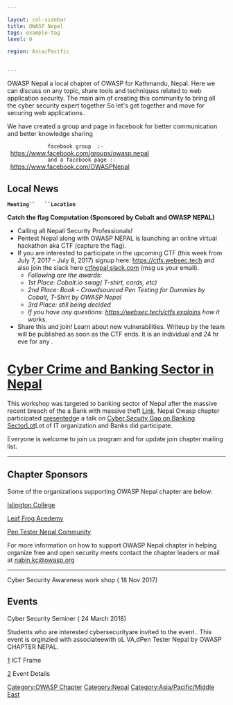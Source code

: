 ```yaml
---

layout: col-sidebar
title: OWASP Nepal
tags: example-tag
level: 0

region: Asia/Pacific


---
```

OWASP Nepal a local chapter of OWASP for Kathmandu, Nepal. Here we can
discuss on any topic, share tools and techniques related to web
application security. The main aim of creating this community to bring
all the cyber security expert together So let's get together and move
for securing web applications..

We have created a group and page in facebook for better communication
and better knowledge sharing

`             facebook group  :- `<https://www.facebook.com/groups/owasp.nepal>`  `
`             and a facebook page :- `<https://www.facebook.com/OWASPNepal>

## Local News

**`Meeting``   ``Location`**

**Catch the flag Computation (Sponsored by Cobalt and OWASP NEPAL)**

  - Calling all Nepali Security Professionals\!
  - Pentest Nepal along with OWASP NEPAL is launching an online virtual
    hackathon aka CTF (capture the flag).
  - If you are interested to participate in the upcoming CTF (this week
    from July 7, 2017 - July 8, 2017) signup
    here: [<https://ctfs.websec.tech>](https://ctfs.websec.tech/) and
    also join the slack
    here [ctfnepal.slack.com](http://ctfnepal.slack.com/) (msg us your
    email).
      - *Following are the awards:*
      - *1st Place: Cobalt.io swag( T-shirt, cards, etc)*
      - *2nd Place: Book - Crowdsourced Pen Testing for Dummies by
        Cobalt, T-Shirt by OWASP Nepal*
      - *3rd Place: still being decided*
      - *If you have any questions: https://websec.tech/ctfs explains
        how it work*s.
  - Share this and join\! Learn about new vulnerabilities. Writeup by
    the team will be published as soon as the CTF ends. It is an
    individual and 24 hr eve for any .

# [Cyber Crime and Banking Sector in Nepal](https://www.facebook.com/events/373896766399371/)

This workshop was targeted to banking sector of Nepal after the massive
recent breach of the a Bank with massive theft
[Link](https://www.bankinfosecurity.com/report-attackers-hacked-nepalese-banks-swift-server-a-10437).
Nepal Owasp chapter participated
[presented](https://www.bankinfosecurity.com/report-attackers-hacked-nepalese-banks-swift-server-a-10437)ge
a talk on [Cyber Secuity Gap on Banking
SectorLot](https://www.youtube.com/watch?v=aYzTAyrWgTw&t=175s)Lot of IT
organization and Banks did participate.

Everyone is welcome to join us program and for update join chapter
mailing list.

________________________________________________________________________________________________________________________________________

## **Chapter Sponsors**

Some of the organizations supporting OWASP Nepal chapter are below:

[Islington College](https://islington.edu.np/)

[Leaf Frog Acedemy](http://www.leapfrog.academy/)

[Pen Tester Nepal Community](https://www.facebook.com/pentesternepal/)

For more information on how to support OWASP Nepal chapter in helping
organize free and open security meets contact the chapter leaders or
mail at nabin.kc@owasp.org

_______________________________________________________________________________________________________________________________________

Cyber Security Awareness work shop ( 18 Nov 2017)

## Events

Cyber Security Seminer ( 24 March 2018)

Students who are interested cybersecurityare invited to the event . This
event is orginzied with associateewith oL VA,dPen Tester Nepal by OWASP
CHAPTER NEPAL.

[1](https://np.ictframe.com/%E0%A4%8F%E0%A4%95-%E0%A4%A6%E0%A4%BF%E0%A4%A8%E0%A5%87-%E0%A4%B8%E0%A4%BE%E0%A4%87%E0%A4%AC%E0%A4%B0-%E0%A4%B8%E0%A5%87%E0%A4%95%E0%A5%8D%E0%A4%AF%E0%A5%81%E0%A4%B0%E0%A4%BF%E0%A4%9F%E0%A5%80/)
ICT Frame

[2](https://www.facebook.com/events/174907239976852/) Event Details

[Category:OWASP Chapter](Category:OWASP_Chapter "wikilink")
[Category:Nepal](Category:Nepal "wikilink")
[Category:Asia/Pacific/Middle
East](Category:Asia/Pacific/Middle_East "wikilink")
